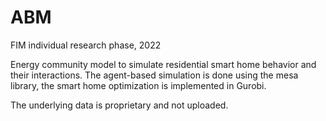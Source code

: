 # ABM
FIM individual research phase, 2022

Energy community model to simulate residential smart home behavior and their interactions. 
The agent-based simulation is done using the mesa library, the smart home optimization is implemented in Gurobi.

The underlying data is proprietary and not uploaded.

